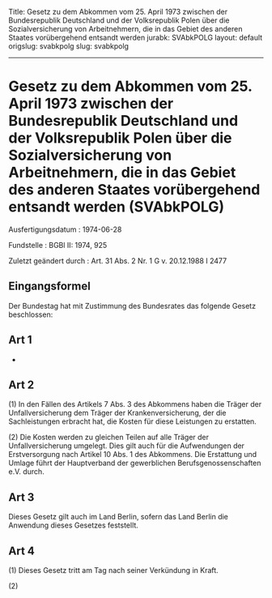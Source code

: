 Title: Gesetz zu dem Abkommen vom 25. April 1973 zwischen der Bundesrepublik Deutschland
  und der Volksrepublik Polen über die Sozialversicherung von Arbeitnehmern, die in
  das Gebiet des anderen Staates vorübergehend entsandt werden
jurabk: SVAbkPOLG
layout: default
origslug: svabkpolg
slug: svabkpolg

---

# Gesetz zu dem Abkommen vom 25. April 1973 zwischen der Bundesrepublik Deutschland und der Volksrepublik Polen über die Sozialversicherung von Arbeitnehmern, die in das Gebiet des anderen Staates vorübergehend entsandt werden (SVAbkPOLG)

Ausfertigungsdatum
:   1974-06-28

Fundstelle
:   BGBl II: 1974, 925

Zuletzt geändert durch
:   Art. 31 Abs. 2 Nr. 1 G v. 20.12.1988 I 2477


## Eingangsformel

Der Bundestag hat mit Zustimmung des Bundesrates das folgende Gesetz
beschlossen:


## Art 1

-


## Art 2

(1) In den Fällen des Artikels 7 Abs. 3 des Abkommens haben die Träger
der Unfallversicherung dem Träger der Krankenversicherung, der die
Sachleistungen erbracht hat, die Kosten für diese Leistungen zu
erstatten.

(2) Die Kosten werden zu gleichen Teilen auf alle Träger der
Unfallversicherung umgelegt. Dies gilt auch für die Aufwendungen der
Erstversorgung nach Artikel 10 Abs. 1 des Abkommens. Die Erstattung
und Umlage führt der Hauptverband der gewerblichen
Berufsgenossenschaften e.V. durch.


## Art 3

Dieses Gesetz gilt auch im Land Berlin, sofern das Land Berlin die
Anwendung dieses Gesetzes feststellt.


## Art 4

(1) Dieses Gesetz tritt am Tag nach seiner Verkündung in Kraft.

(2)

